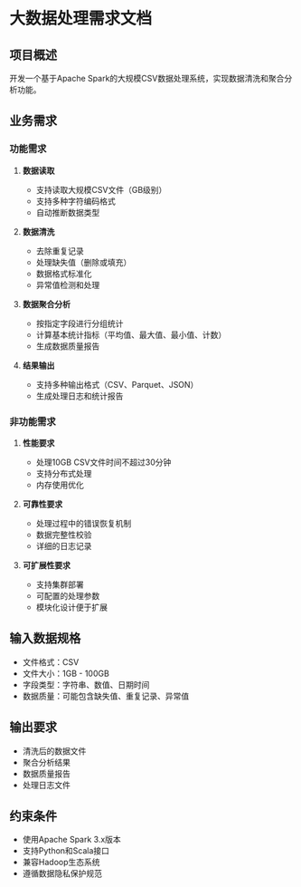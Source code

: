 # 大数据处理需求文档

## 项目概述
开发一个基于Apache Spark的大规模CSV数据处理系统，实现数据清洗和聚合分析功能。

## 业务需求

### 功能需求
1. **数据读取**
   - 支持读取大规模CSV文件（GB级别）
   - 支持多种字符编码格式
   - 自动推断数据类型

2. **数据清洗**
   - 去除重复记录
   - 处理缺失值（删除或填充）
   - 数据格式标准化
   - 异常值检测和处理

3. **数据聚合分析**
   - 按指定字段进行分组统计
   - 计算基本统计指标（平均值、最大值、最小值、计数）
   - 生成数据质量报告

4. **结果输出**
   - 支持多种输出格式（CSV、Parquet、JSON）
   - 生成处理日志和统计报告

### 非功能需求
1. **性能要求**
   - 处理10GB CSV文件时间不超过30分钟
   - 支持分布式处理
   - 内存使用优化

2. **可靠性要求**
   - 处理过程中的错误恢复机制
   - 数据完整性校验
   - 详细的日志记录

3. **可扩展性要求**
   - 支持集群部署
   - 可配置的处理参数
   - 模块化设计便于扩展

## 输入数据规格
- 文件格式：CSV
- 文件大小：1GB - 100GB
- 字段类型：字符串、数值、日期时间
- 数据质量：可能包含缺失值、重复记录、异常值

## 输出要求
- 清洗后的数据文件
- 聚合分析结果
- 数据质量报告
- 处理日志文件

## 约束条件
- 使用Apache Spark 3.x版本
- 支持Python和Scala接口
- 兼容Hadoop生态系统
- 遵循数据隐私保护规范
